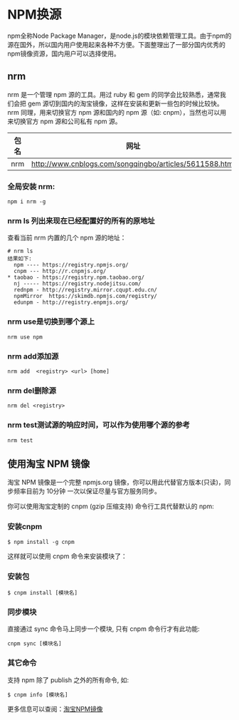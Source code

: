 # NPM换源

npm全称Node Package Manager，是node.js的模块依赖管理工具。由于npm的源在国外，所以国内用户使用起来各种不方便。下面整理出了一部分国内优秀的npm镜像资源，国内用户可以选择使用。

## nrm

nrm 是一个管理 npm 源的工具。用过 ruby 和 gem 的同学会比较熟悉，通常我们会把 gem 源切到国内的淘宝镜像，这样在安装和更新一些包的时候比较快。nrm 同理，用来切换官方 npm 源和国内的 npm 源（如: cnpm），当然也可以用来切换官方 npm 源和公司私有 npm 源。

| 包名 | 网址                                                      |
| ---- | --------------------------------------------------------- |
| nrm  | <http://www.cnblogs.com/songqingbo/articles/5611588.html> |

### 全局安装 nrm:

```
npm i nrm -g
```

### nrm ls 列出来现在已经配置好的所有的原地址

查看当前 nrm 内置的几个 npm 源的地址：

```
# nrm ls
结果如下:
  npm ---- https://registry.npmjs.org/
  cnpm --- http://r.cnpmjs.org/
* taobao - https://registry.npm.taobao.org/
  nj ----- https://registry.nodejitsu.com/
  rednpm - http://registry.mirror.cqupt.edu.cn/
  npmMirror  https://skimdb.npmjs.com/registry/
  edunpm - http://registry.enpmjs.org/
```

### nrm use是切换到哪个源上

```
nrm use npm
```

### nrm add添加源

```
nrm add  <registry> <url> [home]
```

### nrm del删除源

```
nrm del <registry>
```

### nrm test测试源的响应时间，可以作为使用哪个源的参考

```
nrm test
```

## 使用淘宝 NPM 镜像

淘宝 NPM 镜像是一个完整 npmjs.org 镜像，你可以用此代替官方版本(只读)，同步频率目前为 10分钟 一次以保证尽量与官方服务同步。

你可以使用淘宝定制的 cnpm (gzip 压缩支持) 命令行工具代替默认的 npm:

### 安装cnpm

```
$ npm install -g cnpm
```

这样就可以使用 cnpm 命令来安装模块了：

### 安装包

```
$ cnpm install [模块名]
```

### 同步模块

直接通过 sync 命令马上同步一个模块, 只有 cnpm 命令行才有此功能:

```
cnpm sync [模块名]
```

### 其它命令

支持 npm 除了 publish 之外的所有命令, 如:

```
$ cnpm info [模块名]
```

更多信息可以查阅：[淘宝NPM镜像](http://npm.taobao.org/)


  